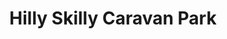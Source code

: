 ---
title: "Hilly Skilly Caravan Park"
address: "Hilly Skilly Caravan pk Golf Road, Rush, Co. Dublin Co. Dublin"
tel: "(01)8437134"
county: "Dublin"
category: "Caravan And Camping"
type: "Content"
lat: "53.51707906"
lng: "-6.102649488"
---
